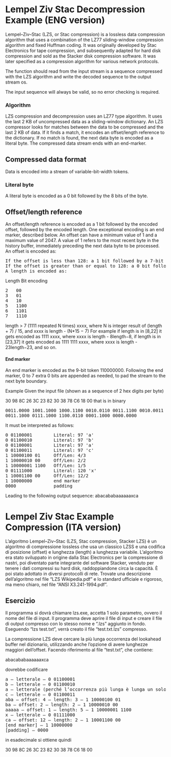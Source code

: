 # Lempel Ziv Stac Decompression Example (ENG version)

Lempel–Ziv–Stac (LZS, or Stac compression) is a lossless data compression algorithm that uses a combination of the LZ77 sliding-window compression algorithm and fixed Huffman coding. It was originally developed by Stac Electronics for tape compression, and subsequently adapted for hard disk compression and sold as the Stacker disk compression software. It was later specified as a compression algorithm for various network protocols.

The function should read from the input stream is a sequence compressed with the LZS algorithm and write the decoded sequence to the output stream os.

The input sequence will always be valid, so no error checking is required.

### Algorithm
LZS compression and decompression uses an LZ77 type algorithm. It uses the last 2 KB of uncompressed data as a sliding-window dictionary.
An LZS compressor looks for matches between the data to be compressed and the last 2 KB of data. If it finds a match, it encodes an offset/length reference to the dictionary. If no match is found, the next data byte is encoded as a literal byte. The compressed data stream ends with an end-marker.

## Compressed data format
Data is encoded into a stream of variable-bit-width tokens.

### Literal byte
A literal byte is encoded as a 0 bit followed by the 8 bits of the byte.

## Offset/length reference
An offset/length reference is encoded as a 1 bit followed by the encoded offset, followed by the encoded length. One exceptional encoding is an end marker, described below.
An offset can have a minimum value of 1 and a maximum value of 2047. A value of 1 refers to the most recent byte in the history buffer, immediately preceding the next data byte to be processed. An offset is encoded as:
<pre>
If the offset is less than 128: a 1 bit followed by a 7-bit offset value.
If the offset is greater than or equal to 128: a 0 bit followed by an 11-bit offset value.
A length is encoded as:
</pre>
Length	Bit encoding
<pre>
2	00
3	01
4	10
5	1100
6	1101
7	1110
</pre>
length > 7	(1111 repeated N times) xxxx, where N is integer result of (length + 7) / 15, and xxxx is length - (N*15 − 7)
For example if length is in [8,22] it gets encoded as 1111 xxxx, where xxxx is length - 8length−8, if length is in [23,37] it gets encoded as 1111 1111 xxxx, where xxxx is length - 23length−23, and so on.

#### End marker
An end marker is encoded as the 9-bit token 110000000. Following the end marker, 0 to 7 extra 0 bits are appended as needed, to pad the stream to the next byte boundary.

Example
Given the input file (shown as a sequence of 2 hex digits per byte)

30 98 8C 26 3C 23 82 30 38 78 C6 18 00
that is in binary
<pre>
0011.0000 1001.1000 1000.1100 0010.0110 0011.1100 0010.0011 1000.0010 0011.0000
0011.1000 0111.1000 1100.0110 0001.1000 0000.0000
</pre>
It must be interpreted as follows:
<pre>
0 01100001        Literal: 97 'a'
0 01100010        Literal: 97 'b'
0 01100001        Literal: 97 'a'
0 01100011        Literal: 97 'c'
1 10000100 01     Off/Len: 4/3
1 10000010 00     Off/Len: 2/2
1 10000001 1100   Off/Len: 1/5
0 01111000        Literal: 120 'x'
1 10001100 00     Off/Len: 12/2
1 10000000        end marker
0000              padding
</pre>
Leading to the following output sequence:
abacababaaaaaaxca

# Lempel Ziv Stac Example Compression (ITA version)

L’algoritmo Lempel–Ziv–Stac (LZS, Stac compression, Stacker LZS) è un algoritmo di compressione
lossless che usa un classico LZSS e una codifica di posizione (offset) e lunghezza (length) a lunghezza
variabile. L’algoritmo era stato sviluppato in origine dalla Stac Electronics per la compressione di nastri,
poi diventato parte integrante del software Stacker, venduto per tenere i dati compressi su hard disk,
raddoppiandone circa la capacità. È poi stato adottato in diversi protocolli di rete.
Trovate una descrizione dell’algoritmo nel file “LZS Wikipedia.pdf” e lo standard ufficiale e rigoroso, ma
meno chiaro, nel file “ANSI X3.241-1994.pdf”.

## Esercizio

Il programma si dovrà chiamare lzs.exe, accetta 1 solo parametro, ovvero il nome del file di input. Il
programma deve aprire il file di input e creare il file di output compresso con lo stesso nome e “.lzs”
aggiunto in fondo. Eseguendo “lzs test.txt”, verrà creato il file “test.txt.lzs” compresso.

La compressione LZS deve cercare la più lunga occorrenza del lookahead buffer nel dizionario, utilizzando
anche l’opzione di avere lunghezze maggiori dell’offset. Facendo riferimento al file “test.txt”, che
contiene:

abacababaaaaaaxca

dovrebbe codificare
<pre>
a – letterale – 0 01100001
b – letterale – 0 01100010
a – letterale (perché l’occorrenza più lunga è lunga un solo byte) – 0 01100001
c – letterale – 0 01100011
aba – offset: 4 – length: 3 – 1 10000100 01
ba – offset: 2 – length: 2 – 1 10000010 00
aaaaa – offset: 1 – length: 5 – 1 10000001 1100
x – letterale – 0 01111000
ca – offset: 12 – length: 2 – 1 10001100 00
[end marker] – 1 10000000
[padding] – 0000
</pre>

in esadecimale si ottiene quindi

30 98 8C 26 3C 23 82 30 38 78 C6 18 00
